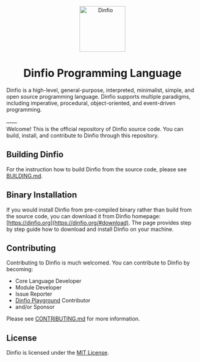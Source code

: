 <p align="center">
    <img src="https://dinfio.org/images/fio.png" alt="Dinfio" height="120px">
    <h1 align="center">Dinfio Programming Language</h1>
</p>

Dinfio is a high-level, general-purpose, interpreted, minimalist, simple, and open source programming language. Dinfio supports multiple paradigms, including imperative, procedural, object-oriented, and event-driven programming.
<br><br>&mdash;&mdash;<br>
Welcome! This is the official repository of Dinfio source code. You can build, install, and contribute to Dinfio through this repository.

## Building Dinfio

For the instruction how to build Dinfio from the source code, please see [BUILDING.md](BUILDING.md).

## Binary Installation

If you would install Dinfio from pre-compiled binary rather than build from the source code, you can download it from Dinfio homepage: [https://dinfio.org](https://dinfio.org/#download). The page provides step by step guide how to download and install Dinfio on your machine.

## Contributing

Contributing to Dinfio is much welcomed. You can contribute to Dinfio by becoming:
- Core Language Developer
- Module Developer
- Issue Reporter
- [Dinfio Playground](https://dinfio.org/playground/) Contributor
- and/or Sponsor

Please see [CONTRIBUTING.md](CONTRIBUTING.md) for more information.

## License

Dinfio is licensed under the [MIT License](LICENSE).